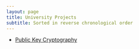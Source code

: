 ```yaml
---
layout: page
title: University Projects
subtitle: Sorted in reverse chronological order
---
```


- [Public Key Cryptography](publicKeyCryptographyProject.html)